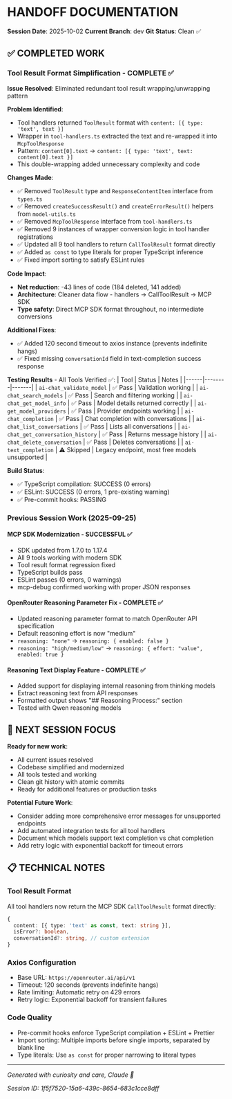 # HANDOFF DOCUMENTATION

**Session Date**: 2025-10-02
**Current Branch**: dev
**Git Status**: Clean ✅

## ✅ COMPLETED WORK

### **Tool Result Format Simplification - COMPLETE** ✅
**Issue Resolved**: Eliminated redundant tool result wrapping/unwrapping pattern

**Problem Identified**:
- Tool handlers returned `ToolResult` format with `content: [{ type: 'text', text }]`
- Wrapper in `tool-handlers.ts` extracted the text and re-wrapped it into `McpToolResponse`
- Pattern: `content[0].text` → `content: [{ type: 'text', text: content[0].text }]`
- This double-wrapping added unnecessary complexity and code

**Changes Made**:
- ✅ Removed `ToolResult` type and `ResponseContentItem` interface from `types.ts`
- ✅ Removed `createSuccessResult()` and `createErrorResult()` helpers from `model-utils.ts`
- ✅ Removed `McpToolResponse` interface from `tool-handlers.ts`
- ✅ Removed 9 instances of wrapper conversion logic in tool handler registrations
- ✅ Updated all 9 tool handlers to return `CallToolResult` format directly
- ✅ Added `as const` to type literals for proper TypeScript inference
- ✅ Fixed import sorting to satisfy ESLint rules

**Code Impact**:
- **Net reduction**: -43 lines of code (184 deleted, 141 added)
- **Architecture**: Cleaner data flow - handlers → CallToolResult → MCP SDK
- **Type safety**: Direct MCP SDK format throughout, no intermediate conversions

**Additional Fixes**:
- ✅ Added 120 second timeout to axios instance (prevents indefinite hangs)
- ✅ Fixed missing `conversationId` field in text-completion success response

**Testing Results** - All Tools Verified ✅:
| Tool | Status | Notes |
|------|--------|-------|
| `ai-chat_validate_model` | ✅ Pass | Validation working |
| `ai-chat_search_models` | ✅ Pass | Search and filtering working |
| `ai-chat_get_model_info` | ✅ Pass | Model details returned correctly |
| `ai-get_model_providers` | ✅ Pass | Provider endpoints working |
| `ai-chat_completion` | ✅ Pass | Chat completion with conversations |
| `ai-chat_list_conversations` | ✅ Pass | Lists all conversations |
| `ai-chat_get_conversation_history` | ✅ Pass | Returns message history |
| `ai-chat_delete_conversation` | ✅ Pass | Deletes conversations |
| `ai-text_completion` | ⚠️ Skipped | Legacy endpoint, most free models unsupported |

**Build Status**:
- ✅ TypeScript compilation: SUCCESS (0 errors)
- ✅ ESLint: SUCCESS (0 errors, 1 pre-existing warning)
- ✅ Pre-commit hooks: PASSING

### **Previous Session Work** (2025-09-25)

#### **MCP SDK Modernization - SUCCESSFUL** ✅
- SDK updated from 1.7.0 to 1.17.4
- All 9 tools working with modern SDK
- Tool result format regression fixed
- TypeScript builds pass
- ESLint passes (0 errors, 0 warnings)
- mcp-debug confirmed working with proper JSON responses

#### **OpenRouter Reasoning Parameter Fix - COMPLETE** ✅
- Updated reasoning parameter format to match OpenRouter API specification
- Default reasoning effort is now "medium"
- `reasoning: "none"` → `reasoning: { enabled: false }`
- `reasoning: "high/medium/low"` → `reasoning: { effort: "value", enabled: true }`

#### **Reasoning Text Display Feature - COMPLETE** ✅
- Added support for displaying internal reasoning from thinking models
- Extract reasoning text from API responses
- Formatted output shows "## Reasoning Process:" section
- Tested with Qwen reasoning models

## 🎯 NEXT SESSION FOCUS

**Ready for new work**:
- All current issues resolved
- Codebase simplified and modernized
- All tools tested and working
- Clean git history with atomic commits
- Ready for additional features or production tasks

**Potential Future Work**:
- Consider adding more comprehensive error messages for unsupported endpoints
- Add automated integration tests for all tool handlers
- Document which models support text completion vs chat completion
- Add retry logic with exponential backoff for timeout errors

## 📋 TECHNICAL NOTES

### **Tool Result Format**
All tool handlers now return the MCP SDK `CallToolResult` format directly:
```typescript
{
  content: [{ type: 'text' as const, text: string }],
  isError?: boolean,
  conversationId?: string, // custom extension
}
```

### **Axios Configuration**
- Base URL: `https://openrouter.ai/api/v1`
- Timeout: 120 seconds (prevents indefinite hangs)
- Rate limiting: Automatic retry on 429 errors
- Retry logic: Exponential backoff for transient failures

### **Code Quality**
- Pre-commit hooks enforce TypeScript compilation + ESLint + Prettier
- Import sorting: Multiple imports before single imports, separated by blank line
- Type literals: Use `as const` for proper narrowing to literal types

---

*Generated with curiosity and care, Claude 🐾*

*Session ID: 1f5f7520-15a6-439c-8654-683c1cce8dff*
